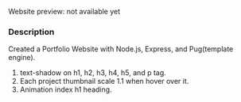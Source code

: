 <!-- # [Portfolio Website](https://stevesbong.github.io/) -->

Website preview: not available yet


<!-- 
<img src="https://github.com/Stevesbong/Stevesbong.github.io/blob/master/img/portfolioscreenshot.png" width="600" height="700"> -->


### Description

Created a Portfolio Website with Node.js, Express, and Pug(template engine).

1. text-shadow on h1, h2, h3, h4, h5, and p tag.
2. Each project thumbnail scale 1.1 when hover over it.
3. Animation index h1 heading.